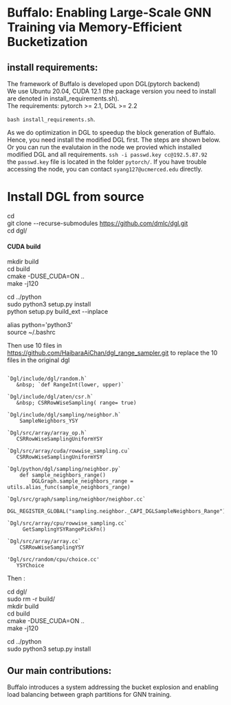 # Buffalo: Enabling Large-Scale GNN Training via Memory-Efficient Bucketization   



## install requirements:
 The framework of Buffalo is developed upon DGL(pytorch backend)  
 We use Ubuntu 20.04, CUDA 12.1 (the package version you need to install are denoted in install_requirements.sh).  
 The requirements:  pytorch >= 2.1, DGL >= 2.2  


`bash install_requirements.sh`.  


<!-- ###image `ubuntu_22.04_CUDA12.1_py3.10_DGL_source_modified_sampler` use the modified dgl sampler      ### -->
  
As we do optimization in DGL to speedup the block generation of Buffalo. Hence, you need install the modified DGL first. The steps are shown below. Or you can run the evalutaion in the node we provied which installed modified DGL and all requirements. 
`ssh -i passwd.key cc@192.5.87.92`   
the `passwd.key` file is located in the folder `pytorch/`. If you have trouble accessing the node, you can contact `syang127@ucmerced.edu` directly.
    
  
# Install DGL from source
cd  
git clone --recurse-submodules https://github.com/dmlc/dgl.git  
cd dgl/  
<!-- du -h      
#### it's about 1.1GB    -->


#### CUDA build  
mkdir build  
cd build  
cmake -DUSE_CUDA=ON ..  
make -j120  

cd ../python  
sudo python3 setup.py install  
python setup.py build_ext --inplace  

alias python='python3'  
source ~/.bashrc  

Then use 10 files in https://github.com/HaibaraAiChan/dgl_range_sampler.git to replace the 
10 files in the original dgl    
~~~

`Dgl/include/dgl/random.h​`  
   &nbsp; `def RangeInt(lower, upper)​`

`Dgl/include/dgl/aten/csr.h​`   
   &nbsp; CSRRowWiseSampling( range= true)​  

`Dgl/include/dgl/sampling/neighbor.h​`    
    SampleNeighbors_YSY​  

`Dgl/src/array/array_op.h​​`   
   CSRRowWiseSamplingUniformYSY​  

`Dgl/src/array/cuda/rowwise_sampling.cu​`   
   CSRRowWiseSamplingUniformYSY​

`Dgl/python/dgl/sampling/neighbor.py​`   
    def sample_neighbors_range()​    
        DGLGraph.sample_neighbors_range = utils.alias_func(sample_neighbors_range)​

`Dgl/src/graph/sampling/neighbor/neighbor.cc​`   
     DGL_REGISTER_GLOBAL("sampling.neighbor._CAPI_DGLSampleNeighbors_Range")​

`Dgl/src/array/cpu/rowwise_sampling.cc​`   
     GetSamplingYSYRangePickFn()​

`Dgl/src/array/array.cc​`     
    CSRRowWiseSamplingYSY​      

​'Dgl/src/random/cpu/choice.cc'    ​
   YSYChoice​
~~~
Then :    

cd dgl/   
sudo rm -r build/   
mkdir build   
cd build   
cmake -DUSE_CUDA=ON ..  
make -j120   

cd ../python   
sudo python3 setup.py install   

## Our main contributions:   
Buffalo introduces a system addressing the bucket explosion and enabling load balancing between graph partitions for GNN training.  






<!-- Buffalo provides bucket-level partitioning and scheduling algorithm.    -->
 
<!-- The overall time complexity of Buffalo’s algorithm (algorithm 3 in the paper)can be summarized as follows:  

### Overall Complexity  
The algorithm's time complexity is:  
**$$O(D + K_{max} \cdot (S + G + M))$$**  

### Components:  
- **$$D$$**: Time for degree bucketing, calculated as **$$O(V + E)$$** (where $$V$$ is nodes and $$E$$ is edges).  
- **$$K_{max}$$**: Maximum number of partitions (micro-batches).  
- **$$S$$**: Time for splitting buckets, **$$O(b)$$**. $$b$$ is the number of output nodes in the bucket to be split.  
- **$$G$$**: Time for balancing memory, calculated as **$$O(n \cdot W)$$** (where $$n$$ is buckets and $$W$$ is memory capacity).  
- **$$M$$**: Time for generating micro-batches, which includes:  
  -  **Parallel Processing**: Can reduce time to **$$O(d)$$** if operations are parallelized. $$d$$ is the degree of center nodes.  



  -->
